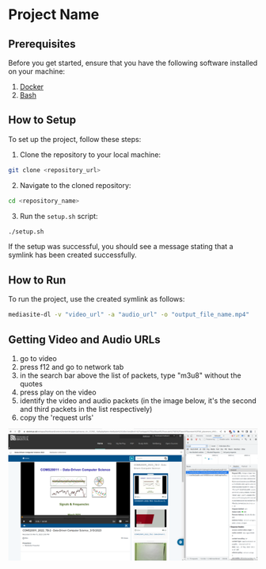 # Project Name

## Prerequisites

Before you get started, ensure that you have the following software installed on your machine:

1. [Docker](https://www.docker.com/)
2. [Bash](https://www.gnu.org/software/bash/)

## How to Setup

To set up the project, follow these steps:

1. Clone the repository to your local machine:

```sh
git clone <repository_url>
```

2. Navigate to the cloned repository:

```sh
cd <repository_name>
```

3. Run the `setup.sh` script:

```sh
./setup.sh
```

If the setup was successful, you should see a message stating that a symlink has been created successfully.

## How to Run

To run the project, use the created symlink as follows:

```sh
mediasite-dl -v "video_url" -a "audio_url" -o "output_file_name.mp4"
```

## Getting Video and Audio URLs

1. go to video
2. press f12 and go to network tab
3. in the search bar above the list of packets, type "m3u8" without the quotes
4. press play on the video
5. identify the video and audio packets (in the image below, it's the second and third packets in the list respectively)
6. copy the 'request urls'

![usage-example](./images/usage-image.png)
